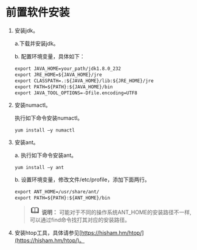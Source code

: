 # 前置软件安装<a name="ZH-CN_TOPIC_0263913281"></a>

1. 安装jdk。

   a.下载并安装jdk。

   b. 配置环境变量，具体如下：

   ```
   export JAVA_HOME=your_path/jdk1.8.0_232 
   export JRE_HOME=${JAVA_HOME}/jre 
   export CLASSPATH=.:${JAVA_HOME}/lib:${JRE_HOME}/jre 
   export PATH=${PATH}:${JAVA_HOME}/bin 
   export JAVA_TOOL_OPTIONS=-Dfile.encoding=UTF8
   ```

2.  安装numactl。

    执行如下命令安装numactl。

    ```
    yum install –y numactl
    ```

3. 安装ant。

   a. 执行如下命令安装ant。

   ```
   yum install –y ant
   ```

   b. 设置环境变量，修改文件/etc/profile，添加下面两行。

   ```
   export ANT_HOME=/usr/share/ant/ 
   export PATH=${PATH}:${ANT_HOME}/bin
   ```

   >![](public_sys-resources/icon-note.gif) **说明：** 
   >可能对于不同的操作系统ANT\_HOME的安装路径不一样, 可以通过find命令找打其对应的安装路径。

4.  安装htop工具，具体请参见[https://hisham.hm/htop/](https://hisham.hm/htop/)。

